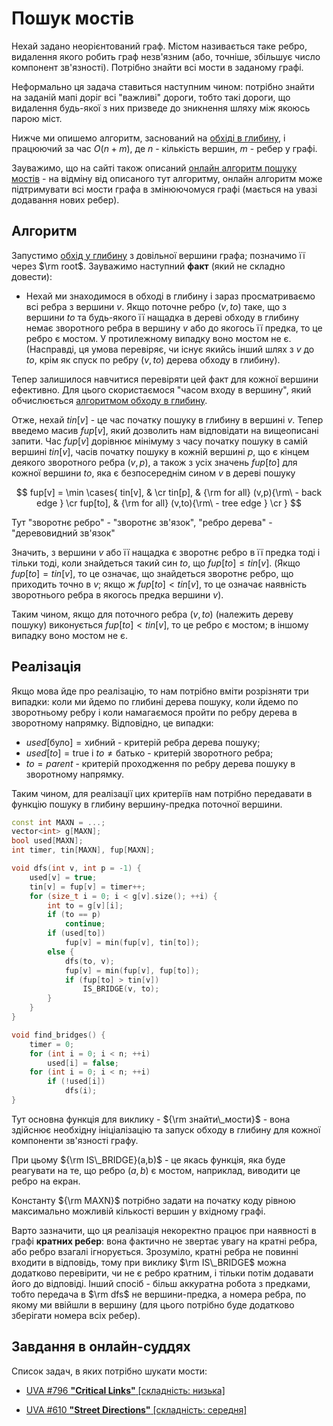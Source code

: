 # Пошук мостів

Нехай задано неорієнтований граф. Містом називається таке ребро, видалення якого робить граф незв'язним (або, точніше, збільшує число компонент зв'язності). Потрібно знайти всі мости в заданому графі.

Неформально ця задача ставиться наступним чином: потрібно знайти на заданій мапі доріг всі "важливі" дороги, тобто такі дороги, що видалення будь-якої з них призведе до зникнення шляху між якоюсь парою міст.

Нижче ми опишемо алгоритм, заснований на [обхіді в глибину](dfs), і працюючий за час $O(n+m)$, де $n$ - кількість вершин, $m$ - ребер у графі.

Зауважимо, що на сайті також описаний [онлайн алгоритм пошуку мостів](bridge_searching_online) - на відміну від описаного тут алгоритму, онлайн алгоритм може підтримувати всі мости графа в змінюючомуся графі (мається на увазі додавання нових ребер).

## Алгоритм

Запустимо [обхід у глибину](dfs) з довільної вершини графа; позначимо її через $\rm root$. Зауважимо наступний **факт** (який не складно довести):

* Нехай ми знаходимося в обході в глибину і зараз просматриваємо всі ребра з вершини $v$. Якщо поточне ребро $(v,to)$ таке, що з вершини $to$ та будь-якого її нащадка в дереві обходу в глибину немає зворотного ребра в вершину $v$ або до якогось її предка, то це ребро є мостом. У протилежному випадку воно мостом не є. (Насправді, ця умова перевіряє, чи існує якийсь інший шлях з $v$ до $to$, крім як спуск по ребру $(v,to)$ дерева обходу в глибину).

Тепер залишилося навчитися перевіряти цей факт для кожної вершини ефективно. Для цього скористаємося "часом входу в вершину", який обчислюється [алгоритмом обходу в глибину](dfs).

Отже, нехай $tin[v]$ - це час початку пошуку в глибину в вершині $v$. Тепер введемо масив $fup[v]$, який дозволить нам відповідати на вищеописані запити. Час $fup[v]$ дорівнює мінімуму з часу початку пошуку в самій вершині $tin[v]$, часів початку пошуку в кожній вершині $p$, що є кінцем деякого зворотного ребра $(v,p)$, а також з усіх значень $fup[to]$ для кожної вершини $to$, яка є безпосереднім сином $v$ в дереві пошуку

$$
fup[v] = \min \cases{
tin[v], & \cr
tin[p], & {\rm for all} (v,p){\rm\ - back edge } \cr
fup[to], & {\rm for all} (v,to){\rm\ - tree edge } \cr
}
$$

Тут "зворотнє ребро" - "зворотнє зв'язок", "ребро дерева" - "деревовидний зв'язок"

Значить, з вершини $v$ або її нащадка є зворотнє ребро в її предка тоді і тільки тоді, коли знайдеться такий син $to$, що $fup[to] \le tin[v]$. (Якщо $fup[to] = tin[v]$, то це означає, що знайдеться зворотнє ребро, що приходить точно в $v$; якщо ж $fup[to] < tin[v]$, то це означає наявність зворотнього ребра в якогось предка вершини $v$).

Таким чином, якщо для поточного ребра $(v,to)$ (належить дереву пошуку) виконується $fup[to] < tin[v]$, то це ребро є мостом; в іншому випадку воно мостом не є.

## Реалізація

Якщо мова йде про реалізацію, то нам потрібно вміти розрізняти три випадки: коли ми йдемо по глибині дерева пошуку, коли йдемо по зворотньому ребру і коли намагаємося пройти по ребру дерева в зворотному напрямку. Відповідно, це випадки:

* $used[\text{було}]=\text{хибний}$ - критерій ребра дерева пошуку;
* $used[to]=\text{true}\ \text{і}\ to \neq \text{батько}$ - критерій зворотного ребра;
* $to = parent$ - критерій проходження по ребру дерева пошуку в зворотному напрямку.

Таким чином, для реалізації цих критеріїв нам потрібно передавати в функцію пошуку в глибину вершину-предка поточної вершини.

<!--- TODO: specify code snippet id -->
``` cpp
const int MAXN = ...;
vector<int> g[MAXN];
bool used[MAXN];
int timer, tin[MAXN], fup[MAXN];

void dfs(int v, int p = -1) {
    used[v] = true;
    tin[v] = fup[v] = timer++;
    for (size_t i = 0; i < g[v].size(); ++i) {
        int to = g[v][i];
        if (to == p)
            continue;
        if (used[to])
            fup[v] = min(fup[v], tin[to]);
        else {
            dfs(to, v);
            fup[v] = min(fup[v], fup[to]);
            if (fup[to] > tin[v])
                IS_BRIDGE(v, to);
        }
    }
}

void find_bridges() {
    timer = 0;
    for (int i = 0; i < n; ++i)
        used[i] = false;
    for (int i = 0; i < n; ++i)
        if (!used[i])
            dfs(i);
}
```

Тут основна функція для виклику - ${\rm знайти\_мости}$ - вона здійснює необхідну ініціалізацію та запуск обходу в глибину для кожної компоненти зв'язності графу.

При цьому ${\rm IS\_BRIDGE}(a,b)$ - це якась функція, яка буде реагувати на те, що ребро $(a,b)$ є мостом, наприклад, виводити це ребро на екран.

Константу ${\rm MAXN}$ потрібно задати на початку коду рівною максимально можливій кількості вершин у вхідному графі.

Варто зазначити, що ця реалізація некоректно працює при наявності в графі **кратних ребер**: вона фактично не звертає увагу на кратні ребра, або ребро взагалі ігнорується. Зрозуміло, кратні ребра не повинні входити в відповідь, тому при виклику $\rm IS\_BRIDGE$ можна додатково перевірити, чи не є ребро кратним, і тільки потім додавати його до відповіді. Інший спосіб - більш аккуратна робота з предками, тобто передача в $\rm dfs$ не вершини-предка, а номера ребра, по якому ми ввійшли в вершину (для цього потрібно буде додатково зберігати номера всіх ребер).

## Завдання в онлайн-суддях

Список задач, в яких потрібно шукати мости:

* [UVA #796 **"Critical Links"** [складність: низька]](http://uva.onlinejudge.org/index.php?option=com_onlinejudge&Itemid=8&page=show_problem&problem=737)

* [UVA #610 **"Street Directions"** [складність: середня]](http://uva.onlinejudge.org/index.php?option=onlinejudge&page=show_problem&problem=551)